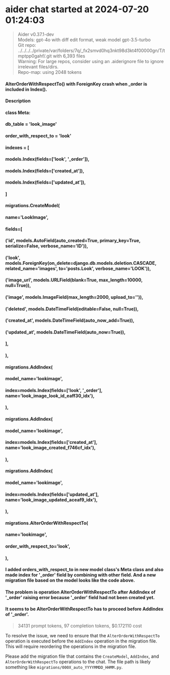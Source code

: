 
# aider chat started at 2024-07-20 01:24:03

> Aider v0.37.1-dev  
> Models: gpt-4o with diff edit format, weak model gpt-3.5-turbo  
> Git repo: ../../../../private/var/folders/7q/_fx2smvd0hq3nkt98d3kt4f00000gn/T/tmptpp0gahf/.git with 6,393 files  
> Warning: For large repos, consider using an .aiderignore file to ignore irrelevant files/dirs.  
> Repo-map: using 2048 tokens  

#### AlterOrderWithRespectTo() with ForeignKey crash when _order is included in Index().  
#### Description  
#### 	  
#### 	class Meta:  
#### 		db_table = 'look_image'  
#### 		order_with_respect_to = 'look'  
#### 		indexes = [  
#### 			models.Index(fields=['look', '_order']),  
#### 			models.Index(fields=['created_at']),  
#### 			models.Index(fields=['updated_at']),  
#### 		]  
#### migrations.CreateModel(  
#### 			name='LookImage',  
#### 			fields=[  
#### 				('id', models.AutoField(auto_created=True, primary_key=True, serialize=False, verbose_name='ID')),  
#### 				('look', models.ForeignKey(on_delete=django.db.models.deletion.CASCADE, related_name='images', to='posts.Look', verbose_name='LOOK')),  
#### 				('image_url', models.URLField(blank=True, max_length=10000, null=True)),  
#### 				('image', models.ImageField(max_length=2000, upload_to='')),  
#### 				('deleted', models.DateTimeField(editable=False, null=True)),  
#### 				('created_at', models.DateTimeField(auto_now_add=True)),  
#### 				('updated_at', models.DateTimeField(auto_now=True)),  
#### 			],  
#### 		),  
#### 		migrations.AddIndex(  
#### 			model_name='lookimage',  
#### 			index=models.Index(fields=['look', '_order'], name='look_image_look_id_eaff30_idx'),  
#### 		),  
#### 		migrations.AddIndex(  
#### 			model_name='lookimage',  
#### 			index=models.Index(fields=['created_at'], name='look_image_created_f746cf_idx'),  
#### 		),  
#### 		migrations.AddIndex(  
#### 			model_name='lookimage',  
#### 			index=models.Index(fields=['updated_at'], name='look_image_updated_aceaf9_idx'),  
#### 		),  
#### 		migrations.AlterOrderWithRespectTo(  
#### 			name='lookimage',  
#### 			order_with_respect_to='look',  
#### 		),  
#### I added orders_with_respect_to in new model class's Meta class and also made index for '_order' field by combining with other field. And a new migration file based on the model looks like the code above.  
#### The problem is operation AlterOrderWithRespectTo after AddIndex of '_order' raising error because '_order' field had not been created yet.  
#### It seems to be AlterOrderWithRespectTo has to proceed before AddIndex of '_order'.  
> 34131 prompt tokens, 97 completion tokens, $0.172110 cost  

To resolve the issue, we need to ensure that the `AlterOrderWithRespectTo` operation is executed before the `AddIndex` operation in the migration file. This will require reordering the operations in the migration file.

Please add the migration file that contains the `CreateModel`, `AddIndex`, and `AlterOrderWithRespectTo` operations to the chat. The file path is likely something like `migrations/000X_auto_YYYYMMDD_HHMM.py`.

